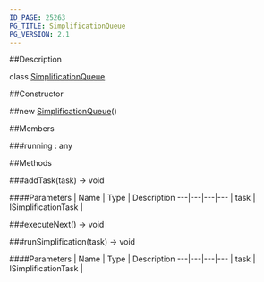 ```yaml
---
ID_PAGE: 25263
PG_TITLE: SimplificationQueue
PG_VERSION: 2.1
---
```

##Description

class [SimplificationQueue](/classes/2.2-alpha/SimplificationQueue)



##Constructor

##new [SimplificationQueue](/classes/2.2-alpha/SimplificationQueue)()


##Members

###running : any



##Methods

###addTask(task) &rarr; void



####Parameters
 | Name | Type | Description
---|---|---|---
 | task | ISimplificationTask | 

###executeNext() &rarr; void


###runSimplification(task) &rarr; void



####Parameters
 | Name | Type | Description
---|---|---|---
 | task | ISimplificationTask | 

